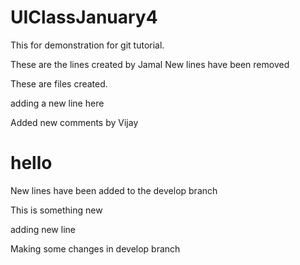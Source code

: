 # UIClassJanuary4
This for demonstration for git tutorial.


These are the lines created by Jamal
New lines have been removed
 
 These are files created.

adding a new line here

Added new comments by Vijay 

<h1>hello</h1>

New lines have been added
to the develop branch

This is something new
<p>adding new line</p>
Making some changes in develop branch

